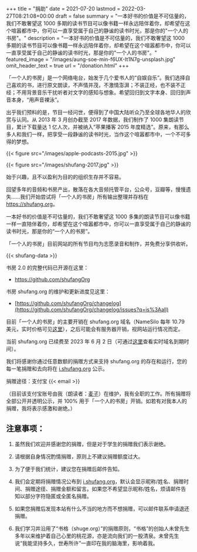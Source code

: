+++
title = "捐助"
date = 2021-07-20
lastmod = 2022-03-27T08:21:08+00:00
draft = false
summary = "一本好书的价值是不可估量的，我们不敢奢望这 1000 多期的读书节目可以像书籍一样永远陪伴着你，却希望在这个喧嚣都市中，你可以一直享受属于自己的静谧的读书时光，那是你的\"一个人的书房\"。"
description = "一本好书的价值是不可估量的，我们不敢奢望这 1000 多期的读书节目可以像书籍一样永远陪伴着你，却希望在这个喧嚣都市中，你可以一直享受属于自己的静谧的读书时光，那是你的\"一个人的书房\"。"
featured_image = "/images/aung-soe-min-f6UX-It1N7g-unsplash.jpg"
omit_header_text = true
url = "/donation.html"
+++

「一个人的书房」是一个网络电台，始发于几个爱书人的“自娱自乐”。我们选择自己喜欢的书，进行原文朗读，不声情并茂，不激情澎湃；不装正经，也不装不正经；不用背景音乐干扰听者对文字的感知与想象。希望回归到文字本身、回归到声音本身，“用声音裸泳”。

出乎我们预料的是，节目一经问世，便得到了中国大陆听众乃至全球各地华人的欣赏与认同。从 2013 年 3 月创办截至 2017 年数据，我们制作了 1000 集朗读节目，累计下载量达 1 亿人次，并被纳入“苹果播客 2015 年度精选”。原来，有那么多人和我们一样，把享受一段静谧的读书时光，当作这个喧嚣都市中，一个不可多得的梦想。

{{< figure src="/images/apple-podcasts-2015.jpg" >}}

{{< figure src="/images/shufang-2017.jpg" >}}

始于兴趣，且不以盈利为目的的组织生存并不容易。

回望多年的音频和书房产出，散落在各大音频托管平台，公众号，豆瓣等，慢慢遗失……我们开始尝试将「一个人的书房」所有输出整理并存档在 <https://shufang.org>。

一本好书的价值是不可估量的，我们不敢奢望这 1000 多集的朗读节目可以像书籍一样一直陪伴着你，却希望在这个喧嚣都市中，你可以一直享受属于自己的静谧的读书时光，那是你的“一个人的书房”。

「一个人的书房」目前网站的所有节目均为志愿录音和制作，并免费分享供收听。

{{< shufang-data >}}

书房 2.0 的完整代码已开源在这里：

- <https://github.com/shufangOrg>

书房 shufang.org 的维护和更新进度见这里：

- [https://github.com/shufangOrg/changelog](https://github.com/shufangOrg/changelog/issues?q=is%3Aall)

目前「一个人的书房」的主要开销在 shufang.org 域名（NameSilo 每年 10.79 美元，实时价格可见[这里](https://www.namesilo.com/pricing)），之后可能会有服务器开销，视网站运行情况而定。

当前 shufang.org 已续费至 2023 年 6 月 2 日（可通过[这里](https://who.is/whois/shufang.org)查看实时域名到期时间）。

我们将感谢你通过任意数额的捐赠方式来支持 shufang.org 的存在和运行，您的每一笔捐赠和去向将在 [i.shufang.org](https://i.shufang.org) 公示。

捐赠途径：支付宝 {{< email >}}

（目前该支付宝账号由我（朗读者：[麦子](//jsntn.com/about.html)）在维护，我有全职的工作。所有捐赠将全部公开并透明公示，并 100% 用于「一个人的书房」开销。如若有对我本人的捐赠，我将表示感激和谢绝。）

## 注意事项：

1. 虽然我们欢迎并感谢您的捐赠，但是对于学生的捐赠我们表示谢绝。

2. 请根据自身情况酌情捐赠，原则上不建议捐赠额度过大。

3. 为了便于我们统计，建议您在捐赠后邮件告知。

4. 我们会定期将捐赠情况公布到 [i.shufang.org](https://i.shufang.org)，默认会显示昵称/姓名、捐赠时间、捐赠途径、捐赠金额和留言。如果您不希望显示昵称/姓名，烦请邮件告知以部分字符隐匿或全匿名捐赠。

5. 如果您捐赠后发现本站有什么不当的地方而不想捐赠，可以邮件联系申请退还捐赠。

6. 我们学习并沿用了“书格（shuge.org）”的捐赠原则，“书格”的创始人未曾先生多年以来维护着自己心里的桃花源，亦是流向我们的一股清泉。未曾先生说“我能坚持多久，世寿所许”一直印在我的脑海里，影响着我。
